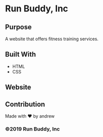 # Run Buddy, Inc

## Purpose
A website that offers fitness training services. 

## Built With
* HTML
* CSS

## Website


## Contribution
Made with ❤️ by andrew

### ©️2019 Run Buddy, Inc 
